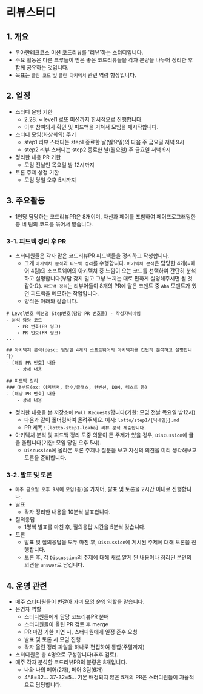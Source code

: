# 리뷰스터디

## 1. 개요

- 우아한테크코스 미션 코드리뷰를 '리뷰'하는 스터디입니다.
- 주요 활동은 다른 크루들이 받은 좋은 코드리뷰들을 각자 분량을 나누어 정리한 후 함께 공유하는 것입니다.
- 목표는 `클린 코드` 및 `클린 아키텍처` 관련 역량 향상입니다.

## 2. 일정

- 스터디 운영 기한
  - 2.28. ~ level1 로또 미션까지 한시적으로 진행합니다.
  - 이후 참여의사 확인 및 피드백을 거쳐서 모임을 재시작합니다.
- 스터디 모임(화상회의) 주기
  - step1 리뷰 스터디는 step1 종료한 날(일요일)의 다음 주 금요일 저녁 9시
  - step2 리뷰 스터디는 step2 종료한 날(월요일) 주 금요일 저녁 9시
- 정리한 내용 PR 기한
  - 모임 전날인 목요일 밤 12시까지
- 토론 주제 상정 기한
  - 모임 당일 오후 5시까지

## 3. 주요활동

- 1인당 담당하는 코드리뷰PR은 8개이며, 자신과 페어를 포함하여 페어프로그래밍한 총 네 팀의 코드를 묶어서 맡습니다.

### 3-1. 피드백 정리 후 PR

- 스터디원들은 각자 맡은 코드리뷰PR 피드백들을 정리하고 작성합니다.
  - 크게 `아키텍처 분석`과 `피드백 정리`를 수행합니다. `아키텍처 분석`은 담당한 4개(=페어 4팀)의 소프트웨어의 아키텍처 중 느낌이 오는 코드를 선택하여 간단히 분석하고 설명합니다(부담 갖지 말고 그냥 느끼는 대로 편하게 설명해주시면 될 것 같아요). `피드백 정리`는 리뷰어들이 8개의 PR에 달은 코멘트 중 `Aha` 모멘트가 있던 피드백을 메모하는 작업입니다.
  - 양식은 아래와 같습니다.

```plain
# Level번호 미션명 Step번호(담당 PR 번호들) - 작성자닉네임
- 분석 담당 코드
    - PR 번호(PR 링크)
    - PR 번호(PR 링크)
...

## 아키텍처 분석(desc: 담당한 4개의 소프트웨어의 아키텍처를 간단히 분석하고 설명합니다)
- [해당 PR 번호] 내용
    - 상세 내용

## 피드백 정리
### 대분류(ex: 아키텍처, 함수/클래스, 컨벤션, DOM, 테스트 등)
- [해당 PR 번호] 내용
    - 상세 내용
```

- 정리한 내용을 본 저장소에 `Pull Requests`합니다(기한: 모임 전날 목요일 밤12시).
  - 다음과 같이 폴더링하여 올려주세요. 예시: `lotto/step1/{닉네임}}.md`
  - PR 제목 : `[lotto-step1-lokba] 리뷰 분석 제출합니다.`
- 아키텍처 분석 및 피드백 정리 도중 의문이 든 주제가 있을 경우, `Discussion`에 글을 올립니다(기한: 모임 당일 오후 5시).
  - `Discussion`에 올라온 토론 주제나 질문을 보고 자신의 의견을 미리 생각해보고 토론을 준비합니다.

### 3-2. 발표 및 토론

- `매주 금요일 오후 9시`에 `모임(줌)`을 가지어, 발표 및 토론을 2시간 이내로 진행합니다.
- 발표
  - 각자 정리한 내용을 10분씩 발표합니다.
- 질의응답
  - 1명씩 발표를 마친 후, 질의응답 시간을 5분씩 갖습니다.
- 토론
  - 발표 및 질의응답을 모두 마친 후, `Discussion`에 게시된 주제에 대해 토론을 진행합니다.
  - 토론 후, 각 `Discussion`의 주제에 대해 새로 알게 된 내용이나 정리된 본인의 의견을 `answer`로 남깁니다.

## 4. 운영 관련

- 매주 스터디원들이 번갈아 가며 모임 운영 역할을 맡습니다.
- 운영자 역할
  - 스터디원들에게 담당 코드리뷰PR 분배
  - 스터디원들이 올린 PR 검토 후 merge
  - PR 마감 기한 지연 시, 스터디원에게 일정 준수 요청
  - 발표 및 토론 시 모임 진행
  - 각자 올린 정리 파일을 하나로 편집하여 통합(주말까지)
- 스터디원은 총 4명으로 구성합니다(추후 검토).
- 매주 각자 분석할 코드리뷰PR의 분량은 8개입니다.
  - 나와 나의 페어(2개), 페어 3팀(6개)
  - 4*8=32... 37-32=5... 기본 배정되지 않은 5개의 PR은 스터디원들이 자율적으로 담당합니다.
